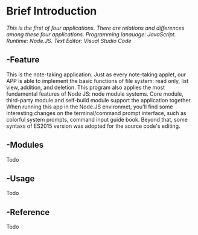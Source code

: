 # Brief Introduction
*This is the first of four applications. There are relations and differences among these four applications. Programming lanauage: JavaScript. Runtime: Node.JS. Text Editor: Visual Studio Code*

## -Feature
This is the note-taking application. Just as every note-taking applet, our APP is able to implement the basic functions of file system: read only, list view, addition, and deletion. This program also applies the most fundamental features of Node JS: node module systems. Core module, third-party module and self-build module support the application together. When running this app in the Node.JS environmet, you'll find some interesting changes on the terminal/command prompt interface, such as colorful system prompts, command input guide book. Beyond that, some syntaxs of ES2015 version was adopted for the source code's editing.     

## -Modules
Todo
## -Usage
Todo
## -Reference
Todo
